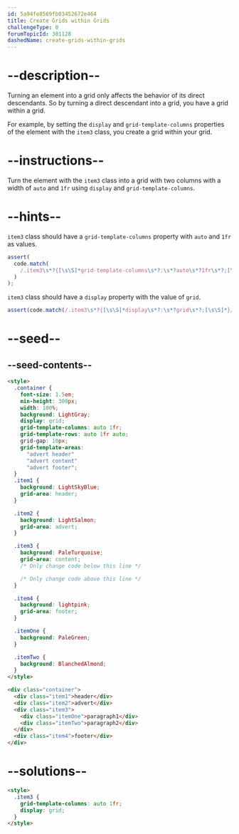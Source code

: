```yaml
---
id: 5a94fe8569fb03452672e464
title: Create Grids within Grids
challengeType: 0
forumTopicId: 301128
dashedName: create-grids-within-grids
---
```


# --description--

Turning an element into a grid only affects the behavior of its direct descendants. So by turning a direct descendant into a grid, you have a grid within a grid.

For example, by setting the `display` and `grid-template-columns` properties of the element with the `item3` class, you create a grid within your grid.

# --instructions--

Turn the element with the `item3` class into a grid with two columns with a width of `auto` and `1fr` using `display` and `grid-template-columns`.

# --hints--

`item3` class should have a `grid-template-columns` property with `auto` and `1fr` as values.

```js
assert(
  code.match(
    /.item3\s*?{[\s\S]*grid-template-columns\s*?:\s*?auto\s*?1fr\s*?;[\s\S]*}/gi
  )
);
```

`item3` class should have a `display` property with the value of `grid`.

```js
assert(code.match(/.item3\s*?{[\s\S]*display\s*?:\s*?grid\s*?;[\s\S]*}/gi));
```

# --seed--

## --seed-contents--

```html
<style>
  .container {
    font-size: 1.5em;
    min-height: 300px;
    width: 100%;
    background: LightGray;
    display: grid;
    grid-template-columns: auto 1fr;
    grid-template-rows: auto 1fr auto;
    grid-gap: 10px;
    grid-template-areas:
      "advert header"
      "advert content"
      "advert footer";
  }
  .item1 {
    background: LightSkyBlue;
    grid-area: header;
  }

  .item2 {
    background: LightSalmon;
    grid-area: advert;
  }

  .item3 {
    background: PaleTurquoise;
    grid-area: content;
    /* Only change code below this line */

    /* Only change code above this line */
  }

  .item4 {
    background: lightpink;
    grid-area: footer;
  }

  .itemOne {
    background: PaleGreen;
  }

  .itemTwo {
    background: BlanchedAlmond;
  }
</style>

<div class="container">
  <div class="item1">header</div>
  <div class="item2">advert</div>
  <div class="item3">
    <div class="itemOne">paragraph1</div>
    <div class="itemTwo">paragraph2</div>
  </div>
  <div class="item4">footer</div>
</div>
```

# --solutions--

```html
<style>
  .item3 {
    grid-template-columns: auto 1fr;
    display: grid;
  }
</style>
```
